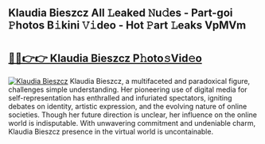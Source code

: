 ## Klaudia Bieszcz All 𝙻eaked 𝙽u𝚍es - Part-goi 𝙿hotos B𝚒kini 𝚅𝚒deo - Hot 𝙿art 𝙻eaks VpMVm

# <h2><a href="http://ld2tq1v.urlbe.top/?page=Klaudia+Bieszcz">🔗🔗👉👉 Klaudia Bieszcz P𝚑oto𝚜Vid𝚎o</a></h2>

[![Klaudia Bieszcz](https://i.imgur.com/eBuTRDB.gif)](http://ld2tq1v.urlbe.top/?page=Klaudia+Bieszcz)
Klaudia Bieszcz, a multifaceted and paradoxical figure, challenges simple understanding. Her pioneering use of digital media for self-representation has enthralled and infuriated spectators, igniting debates on identity, artistic expression, and the evolving nature of online societies. Though her future direction is unclear, her influence on the online world is indisputable. With unwavering commitment and undeniable charm, Klaudia Bieszcz presence in the virtual world is uncontainable.
